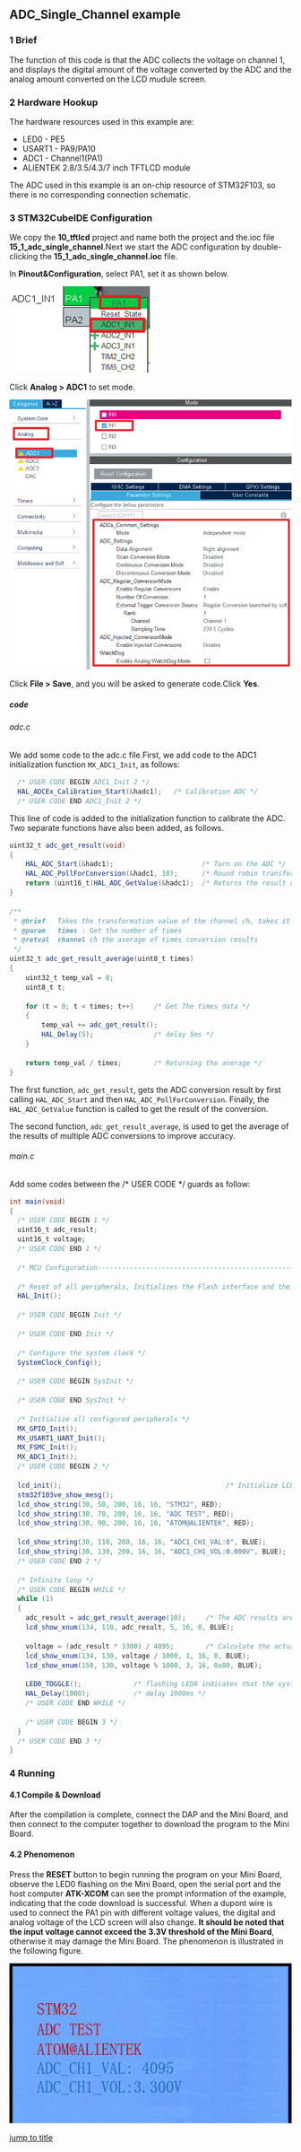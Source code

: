 ## ADC_Single_Channel example<a name="brief"></a>

### 1 Brief
The function of this code is that the ADC collects the voltage on channel 1, and displays the digital amount of the voltage converted by the ADC and the analog amount converted on the LCD mudule screen.
### 2 Hardware Hookup
The hardware resources used in this example are:
+ LED0 - PE5
+ USART1 - PA9/PA10
+ ADC1 - Channel1(PA1)
+ ALIENTEK  2.8/3.5/4.3/7 inch TFTLCD module

The ADC used in this example is an on-chip resource of STM32F103, so there is no corresponding connection schematic.

### 3 STM32CubeIDE Configuration

We copy the **10_tftlcd** project and name both the project and the.ioc file **15_1_adc_single_channel**.Next we start the ADC configuration by double-clicking the **15_1_adc_single_channel.ioc** file.

In **Pinout&Configuration**, select PA1, set it as shown below.

<img src="../../1_docs/3_figures/15_1_adc_single_channel/01_pin.png">

Click **Analog > ADC1** to set mode.

<img src="../../1_docs/3_figures/15_1_adc_single_channel/02_config.png">

Click **File > Save**, and you will be asked to generate code.Click **Yes**.

##### code
###### adc.c
We add some code to the adc.c file.First, we add code to the ADC1 initialization function ``MX_ADC1_Init``, as follows:
```c#
  /* USER CODE BEGIN ADC1_Init 2 */
  HAL_ADCEx_Calibration_Start(&hadc1);   /* Calibration ADC */
  /* USER CODE END ADC1_Init 2 */
```
This line of code is added to the initialization function to calibrate the ADC.
Two separate functions have also been added, as follows.
```c#
uint32_t adc_get_result(void)
{
    HAL_ADC_Start(&hadc1);                      /* Turn on the ADC */
    HAL_ADC_PollForConversion(&hadc1, 10);      /* Round robin transformation */
    return (uint16_t)HAL_ADC_GetValue(&hadc1);  /* Returns the result of the last ADC1 rule group transformation */
}

/**
 * @brief   Takes the transformation value of the channel ch, takes it times, and averages it
 * @param   times : Get the number of times
 * @retval  channel ch the average of times conversion results
 */
uint32_t adc_get_result_average(uint8_t times)
{
    uint32_t temp_val = 0;
    uint8_t t;

    for (t = 0; t < times; t++)     /* Get The times data */
    {
        temp_val += adc_get_result();
        HAL_Delay(5);               /* delay 5ms */
    }

    return temp_val / times;        /* Returning the average */
}
```
The first function, ``adc_get_result``, gets the ADC conversion result by first calling ``HAL_ADC_Start`` and then ``HAL_ADC_PollForConversion``. Finally, the ``HAL_ADC_GetValue`` function is called to get the result of the conversion.

The second function, ``adc_get_result_average``, is used to get the average of the results of multiple ADC conversions to improve accuracy.

###### main.c
Add some codes between the /* USER CODE */ guards as follow:
```c#
int main(void)
{
  /* USER CODE BEGIN 1 */
  uint16_t adc_result;
  uint16_t voltage;
  /* USER CODE END 1 */

  /* MCU Configuration--------------------------------------------------------*/

  /* Reset of all peripherals, Initializes the Flash interface and the Systick. */
  HAL_Init();

  /* USER CODE BEGIN Init */

  /* USER CODE END Init */

  /* Configure the system clock */
  SystemClock_Config();

  /* USER CODE BEGIN SysInit */

  /* USER CODE END SysInit */

  /* Initialize all configured peripherals */
  MX_GPIO_Init();
  MX_USART1_UART_Init();
  MX_FSMC_Init();
  MX_ADC1_Init();
  /* USER CODE BEGIN 2 */

  lcd_init();                                         /* Initialize LCD */
  stm32f103ve_show_mesg();
  lcd_show_string(30, 50, 200, 16, 16, "STM32", RED);
  lcd_show_string(30, 70, 200, 16, 16, "ADC TEST", RED);
  lcd_show_string(30, 90, 200, 16, 16, "ATOM@ALIENTEK", RED);

  lcd_show_string(30, 110, 200, 16, 16, "ADC1_CH1_VAL:0", BLUE);
  lcd_show_string(30, 130, 200, 16, 16, "ADC1_CH1_VOL:0.000V", BLUE);
  /* USER CODE END 2 */

  /* Infinite loop */
  /* USER CODE BEGIN WHILE */
  while (1)
  {
    adc_result = adc_get_result_average(10);     /* The ADC results are obtained by mean filtering */
    lcd_show_xnum(134, 110, adc_result, 5, 16, 0, BLUE);

    voltage = (adc_result * 3300) / 4095;        /* Calculate the actual voltage value (1000 times larger) */
    lcd_show_xnum(134, 130, voltage / 1000, 1, 16, 0, BLUE);
    lcd_show_xnum(150, 130, voltage % 1000, 3, 16, 0x80, BLUE);

    LED0_TOGGLE();             /* flashing LED0 indicates that the system is running */
    HAL_Delay(1000);           /* delay 1000ms */
    /* USER CODE END WHILE */

    /* USER CODE BEGIN 3 */
  }
  /* USER CODE END 3 */
}
```

### 4 Running
#### 4.1 Compile & Download
After the compilation is complete, connect the DAP and the Mini Board, and then connect to the computer together to download the program to the Mini Board.
#### 4.2 Phenomenon
Press the **RESET** button to begin running the program on your Mini Board, observe the LED0 flashing on the Mini Board, open the serial port and the host computer **ATK-XCOM** can see the prompt information of the example, indicating that the code download is successful. When a dupont wire is used to connect the PA1 pin with different voltage values, the digital and analog voltage of the LCD screen will also change. **It should be noted that the input voltage cannot exceed the 3.3V threshold of the Mini Board**, otherwise it may damage the Mini Board. The phenomenon is illustrated in the following figure.

<img src="../../1_docs/3_figures/15_1_adc_single_channel/03_lcd.png">

[jump to title](#brief)